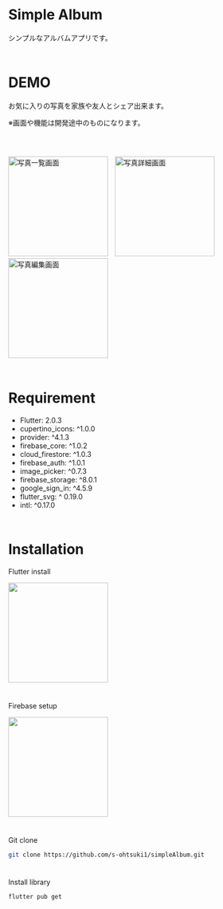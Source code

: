 # Simple Album

シンプルなアルバムアプリです。
<p style="height: 10px"></p>


# DEMO

<p>お気に入りの写真を家族や友人とシェア出来ます。</p>
<p>※画面や機能は開発途中のものになります。</p>
<p style="height: 30px"></p>

<img width="200" alt="写真一覧画面" src="https://user-images.githubusercontent.com/54879822/112659085-658edf00-8e97-11eb-87a7-cef92c6cb5ca.png">　<img width="200" alt="写真詳細画面" src="https://user-images.githubusercontent.com/54879822/112660347-b0f5bd00-8e98-11eb-99b6-54e1892ec7f2.png">　<img width="200" alt="写真編集画面" src="https://user-images.githubusercontent.com/54879822/112661343-c15a6780-8e99-11eb-8610-ca5d827035a3.png">
<p style="height: 10px"></p>

# Requirement

* Flutter: 2.0.3
* cupertino_icons: ^1.0.0
* provider: ^4.1.3
* firebase_core: ^1.0.2
* cloud_firestore: ^1.0.3
* firebase_auth: ^1.0.1
* image_picker: ^0.7.3
* firebase_storage: ^8.0.1
* google_sign_in: ^4.5.9
* flutter_svg: ^ 0.19.0
* intl: ^0.17.0
<p style="height: 10px"></p>



# Installation

Flutter install

<a href="https://flutter.dev/docs/get-started/install" ><img width="200" src="https://user-images.githubusercontent.com/54879822/112728130-08fbf480-8f69-11eb-97b1-e0c9a43035f6.png" /></a>
<p style="height: 10px"></p>

Firebase setup

<a href="https://firebase.google.com/docs/flutter/setup?hl=ja" ><img width="200" height="" src="https://user-images.githubusercontent.com/54879822/112728332-0b128300-8f6a-11eb-9772-a0c323869e09.png" /></a>
<p style="height: 10px"></p>

Git clone

```bash
git clone https://github.com/s-ohtsuki1/simpleAlbum.git
```
<p style="height: 10px"></p>

Install library

```bash
flutter pub get
```
